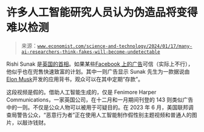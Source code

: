 <!--yml

分   类别：未分类

日期：2024-05-27 14:57:17

-->

# 许多人工智能研究人员认为伪造品将变得难以检测

> 来源：[`www.economist.com/science-and-technology/2024/01/17/many-ai-researchers-think-fakes-will-become-undetectable`](https://www.economist.com/science-and-technology/2024/01/17/many-ai-researchers-think-fakes-will-become-undetectable)

Rishi Sunak 是[英国的首相](https://www.economist.com/britain/2023/11/23/what-kind-of-legacy-does-rishi-sunak-want-to-leave-behind)。如果某些[Facebook 上的广告](https://www.economist.com/business/2023/02/22/facebook-sells-subscriptions-as-the-ad-business-stumbles)可信（实际上不行），他似乎也在兜售快速致富的计划。其中一则广告显示 Sunak 先生为一款据说由[Elon Musk](https://www.economist.com/business/2023/12/05/elon-musks-messiah-complex-may-bring-him-down)开发的应用背书，观众可以在其中定期“存款”。

这段视频是假的。借助人工智能生成的，仅是 Fenimore Harper Communications，一家英国公司，在十二月和一月期间刊登的 143 则类似广告中的一则。不仅是公众人物可以被用于可疑目的。在 2023 年 6 月，美国联邦调查局警告公众，“恶意行为者”正在使用人工智能制作假性别主题视频和普通人的图片，以敲诈钱财。
